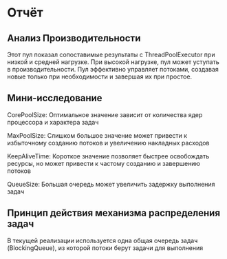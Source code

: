 # Отчёт

Анализ Производительности
-----------------
Этот пул показал сопоставимые результаты с ThreadPoolExecutor при низкой и средней нагрузке.
При высокой нагрузке, пул может уступать в производительности.
Пул эффективно управляет потоками, создавая новые только при необходимости и завершая их при простое.

Мини-исследование
------------
CorePoolSize:
Оптимальное значение зависит от количества ядер процессора и характера задач

MaxPoolSize:
Слишком большое значение может привести к избыточному созданию потоков и увеличению накладных расходов

KeepAliveTime:
Короткое значение позволяет быстрее освобождать ресурсы, но может привести к частому созданию и завершению потоков

QueueSize:
Большая очередь может увеличить задержку выполнения задач

Принцип действия механизма распределения задач
---------------------
В текущей реализации используется одна общая очередь задач (BlockingQueue), из которой потоки берут задачи для выполнения
